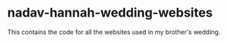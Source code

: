 # nadav-hannah-wedding-websites
This contains the code for all the websites used in my brother's wedding.
